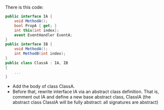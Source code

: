There is this code:

```csharp
public interface IA {
    void MethodA();
    bool PropA { get; }
    int this[int index];
    event EventHandler EventA;
}
public interface IB {
    void MethodA();
    int MethodB(int index);
}
public class ClassA : IA, IB
{
    ...
}
```

- Add the body of class ClassA. 
- Before that, rewrite interface IA via an abstract class definition.
That is, comment out IA and define a new base abstract class, ClassIA
(the abstract class ClassIA will be fully abstract: all signatures are abstract)